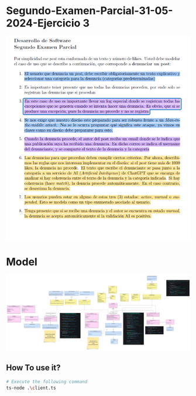 # Segundo-Examen-Parcial-31-05-2024-Ejercicio 3

<p align="center">
    <img src="../../../../public/Parciales/Parcial-2/Segundo_ExamenParcial_DS_31052024.png" heigth=200 alt="auditing" />
</p>

# Model

<p align="center">
    <img src="../../../../public/Parciales/Parcial-2/Posible_Solucion_Segundo Examen Parcial 31-05-2024 Ejercicio 3.png" heigth=200 alt="auditing" />
</p>


## How To use it?

```bash
# Execute the following command
ts-node .\client.ts
```